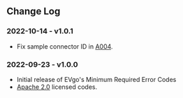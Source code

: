 ## Change Log

### 2022-10-14 - v1.0.1

- Fix sample connector ID in [A004](./def/a/e-stop-pressed.md).

### 2022-09-23 - v1.0.0

- Initial release of EVgo's Minimum Required Error Codes
- [Apache 2.0](https://www.apache.org/licenses/LICENSE-2.0.txt) licensed codes.
